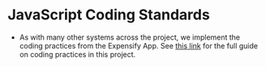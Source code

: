 # JavaScript Coding Standards

- As with many other systems across the project, we implement the coding practices from the Expensify App. See [this link](https://github.com/Expensify/App/blob/main/contributingGuides/STYLE.md) for the full guide on coding practices in this project.

